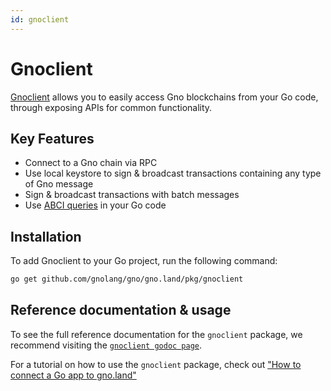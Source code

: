 ```yaml
---
id: gnoclient
---
```


# Gnoclient

[Gnoclient](https://github.com/gnolang/gno/tree/master/gno.land/pkg/gnoclient) 
allows you to easily access Gno blockchains from your Go code, through exposing 
APIs for common functionality.

## Key Features
                
- Connect to a Gno chain via RPC
- Use local keystore to sign & broadcast transactions containing any type of 
Gno message
- Sign & broadcast transactions with batch messages
- Use [ABCI queries](../../gno-tooling/cli/gnokey.md#make-an-abci-query) in
your Go code

## Installation

To add Gnoclient to your Go project, run the following command:
```bash
go get github.com/gnolang/gno/gno.land/pkg/gnoclient
```

## Reference documentation & usage

To see the full reference documentation for the `gnoclient` package, we recommend
visiting the [`gnoclient godoc page`](https://gnolang.github.io/gno/github.com/gnolang/gno@v0.0.0/gno.land/pkg/gnoclient.html).

For a tutorial on how to use the `gnoclient` package, check out 
["How to connect a Go app to gno.land"](../../how-to-guides/connecting-from-go.md)

